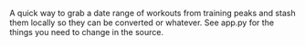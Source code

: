 A quick way to grab a date range of workouts from training peaks and stash them locally so they can be converted or
whatever. See app.py for the things you need to change in the source.